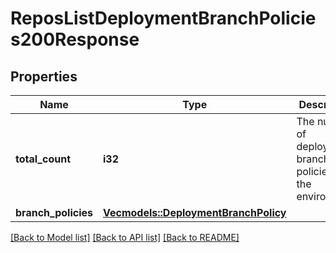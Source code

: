 # ReposListDeploymentBranchPolicies200Response

## Properties

Name | Type | Description | Notes
------------ | ------------- | ------------- | -------------
**total_count** | **i32** | The number of deployment branch policies for the environment. | 
**branch_policies** | [**Vec<models::DeploymentBranchPolicy>**](deployment-branch-policy.md) |  | 

[[Back to Model list]](../README.md#documentation-for-models) [[Back to API list]](../README.md#documentation-for-api-endpoints) [[Back to README]](../README.md)


